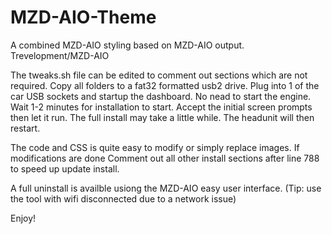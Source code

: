 # MZD-AIO-Theme

A combined MZD-AIO styling based on MZD-AIO output. Trevelopment/MZD-AIO

The tweaks.sh file can be edited to comment out sections which are not required. 
Copy all folders to a fat32 formatted usb2 drive. Plug into 1 of the car USB sockets and startup the dashboard. No nead to start the engine. Wait 1-2 minutes for installation to start. Accept the initial screen prompts then let it run. The full install may take a little while. The headunit will then restart.

The code and CSS is quite easy to modify or simply replace images. If modifications are done Comment out all other install sections after line 788 to speed up update install. 

A full uninstall is availble usiong the MZD-AIO easy user interface. (Tip: use the tool with wifi disconnected due to a network issue) 

Enjoy!
